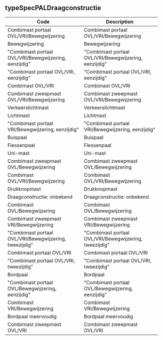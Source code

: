 ## typeSpecPALDraagconstructie				
				
|	Code	|	Description	|
|	---	|	---	|
|	Combimast portaal OVL/VRI/Bewegwijzering	|	Combimast portaal OVL/VRI/Bewegwijzering	|
|	Bewegwijzering	|	Bewegwijzering	|
|	"Combimast portaal OVL/VRI/Bewegwijzering, eenzijdig"	|	"Combimast portaal OVL/VRI/Bewegwijzering, eenzijdig"	|
|	"Combimast portaal OVL/VRI, eenzijdig"	|	"Combimast portaal OVL/VRI, eenzijdig"	|
|	Combimast OVL/VRI	|	Combimast OVL/VRI	|
|	Combimast zweepmast OVL/VRI/Bewegwijzering	|	Combimast zweepmast OVL/VRI/Bewegwijzering	|
|	Verkeerslichtmast	|	Verkeerslichtmast	|
|	Lichtmast	|	Lichtmast	|
|	"Combimast portaal VRI/Bewegwijzering, eenzijdig"	|	"Combimast portaal VRI/Bewegwijzering, eenzijdig"	|
|	Buispaal	|	Buispaal	|
|	Flessenpaal	|	Flessenpaal	|
|	Uni-mast	|	Uni-mast	|
|	Combimast zweepmast OVL/Bewegwijzering	|	Combimast zweepmast OVL/Bewegwijzering	|
|	Combimast OVL/VRI/Bewegwijzering	|	Combimast OVL/VRI/Bewegwijzering	|
|	Drukknopmast	|	Drukknopmast	|
|	Draagconstructie: onbekend	|	Draagconstructie: onbekend	|
|	Combimast OVL/Bewegwijzering	|	Combimast OVL/Bewegwijzering	|
|	Combimast zweepmast VRI/Bewegwijzering	|	Combimast zweepmast VRI/Bewegwijzering	|
|	"Combimast portaal OVL/VRI/Bewegwijzering, tweezijdig"	|	"Combimast portaal OVL/VRI/Bewegwijzering, tweezijdig"	|
|	Combimast portaal OVL/VRI	|	Combimast portaal OVL/VRI	|
|	"Combimast portaal OVL/VRI, tweezijdig"	|	"Combimast portaal OVL/VRI, tweezijdig"	|
|	Bordpaal	|	Bordpaal	|
|	"Combimast portaal OVL/Bewegwijzering, eenzijdig"	|	"Combimast portaal OVL/Bewegwijzering, eenzijdig"	|
|	Combimast VRI/Bewegwijzering	|	Combimast VRI/Bewegwijzering	|
|	Bordpaal meervoudig	|	Bordpaal meervoudig	|
|	Combimast zweepmast OVL/VRI	|	Combimast zweepmast OVL/VRI	|
